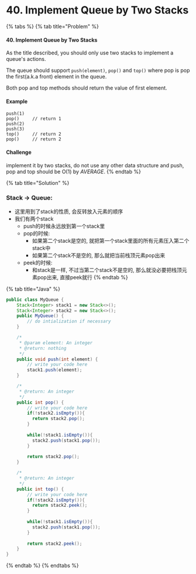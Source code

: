 # 40. Implement Queue by Two Stacks

{% tabs %}
{% tab title="Problem" %}
#### 40. Implement Queue by Two Stacks

As the title described, you should only use two stacks to implement a queue's actions.

The queue should support `push(element)`, `pop()` and `top()` where pop is pop the first\(a.k.a front\) element in the queue.

Both pop and top methods should return the value of first element.

#### Example

```text
push(1)
pop()     // return 1
push(2)
push(3)
top()     // return 2
pop()     // return 2
```

#### Challenge

implement it by two stacks, do not use any other data structure and push, pop and top should be O\(1\) by _AVERAGE_.
{% endtab %}

{% tab title="Solution" %}
### Stack -&gt; Queue:

* 这里用到了stack的性质, 会反转放入元素的顺序
* 我们有两个stack
  * push的时候永远放到第一个stack里
  * pop的时候:
    * 如果第二个stack是空的, 就把第一个stack里面的所有元素压入第二个stack中
    * 如果第二个stack不是空的, 那么就把当前栈顶元素pop出来
  * peek的时候:
    * 和stack是一样, 不过当第二个stack不是空的, 那么就没必要把栈顶元素pop出来, 直接peek就行
{% endtab %}

{% tab title="Java" %}
```java
public class MyQueue {
    Stack<Integer> stack1 = new Stack<>();
    Stack<Integer> stack2 = new Stack<>();
    public MyQueue() {
        // do intialization if necessary
    }

    /*
     * @param element: An integer
     * @return: nothing
     */
    public void push(int element) {
        // write your code here
        stack1.push(element);
    }

    /*
     * @return: An integer
     */
    public int pop() {
        // write your code here
        if(!stack2.isEmpty()){
          return stack2.pop();
        }
        
        while(!stack1.isEmpty()){
          stack2.push(stack1.pop());
        }
        
        return stack2.pop();
    }

    /*
     * @return: An integer
     */
    public int top() {
        // write your code here
        if(!stack2.isEmpty()){
          return stack2.peek();
        }
        
        while(!stack1.isEmpty()){
          stack2.push(stack1.pop());
        }
        
        return stack2.peek();
    }
}
```
{% endtab %}
{% endtabs %}

